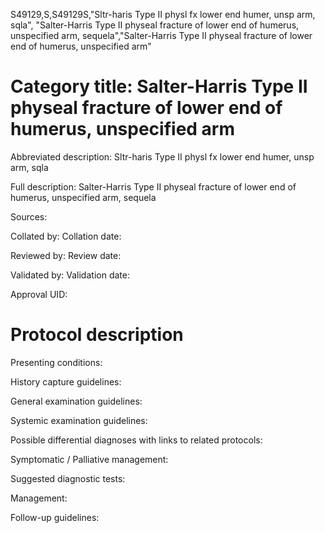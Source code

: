 S49129,S,S49129S,"Sltr-haris Type II physl fx lower end humer, unsp arm, sqla", "Salter-Harris Type II physeal fracture of lower end of humerus, unspecified arm, sequela","Salter-Harris Type II physeal fracture of lower end of humerus, unspecified arm"
# Category title: Salter-Harris Type II physeal fracture of lower end of humerus, unspecified arm

Abbreviated description: Sltr-haris Type II physl fx lower end humer, unsp arm, sqla

Full description: Salter-Harris Type II physeal fracture of lower end of humerus, unspecified arm, sequela

Sources:

Collated by:
Collation date:

Reviewed by:
Review date:

Validated by:
Validation date:

Approval UID:

# Protocol description

Presenting conditions:

History capture guidelines:

General examination guidelines:

Systemic examination guidelines:

Possible differential diagnoses with links to related protocols:

Symptomatic / Palliative management:

Suggested diagnostic tests:

Management:

Follow-up guidelines:
